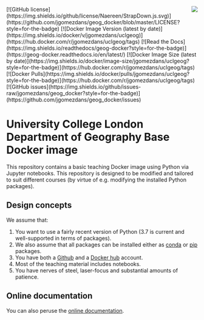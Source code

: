 <p><img src="https://static.ucl.ac.uk/indigo/images/ucl-logo.svg" align="right" />
</p>
[![GitHub license](https://img.shields.io/github/license/Naereen/StrapDown.js.svg)](https://github.com/jgomezdans/geog_docker/blob/master/LICENSE?style=for-the-badge)
[![Docker Image Version (latest by date)](https://img.shields.io/docker/v/jgomezdans/uclgeog)](https://hub.docker.com/r/jgomezdans/uclgeog/tags)
[![Read the Docs](https://img.shields.io/readthedocs/geog-docker?style=for-the-badge)](https://geog-docker.readthedocs.io/en/latest/)
[![Docker Image Size (latest by date)](https://img.shields.io/docker/image-size/jgomezdans/uclgeog?style=for-the-badge)](https://hub.docker.com/r/jgomezdans/uclgeog/tags)
[![Docker Pulls](https://img.shields.io/docker/pulls/jgomezdans/uclgeog?style=for-the-badge)](https://hub.docker.com/r/jgomezdans/uclgeog/tags)
[![GitHub issues](https://img.shields.io/github/issues-raw/jgomezdans/geog_docker?style=for-the-badge)](https://github.com/jgomezdans/geog_docker/issues)

# University College London Department of Geography Base Docker image

This repository contains a basic teaching Docker image using Python via Jupyter notebooks. This repository is designed to be modified and tailored to suit different courses (by virtue of e.g. modifying the installed Python packages).

## Design concepts

We assume that:
1. You want to use a fairly recent version of Python (3.7 is current and well-supported in terms of packages). 
2. We also assume that all packages can be installed either as [conda](http://docs.conda.io) or [pip](https://pypi.org/project/pip/) packages. 
3. You have both a [Github](https://github.com) and a [Docker hub](https://hub.docker.com) account.
4. Most of the teaching material includes notebooks.
5. You have nerves of steel, laser-focus and substantial amounts of patience.

## Online documentation

You can also peruse the [online documentation](https://geog-docker.readthedocs.io/).
